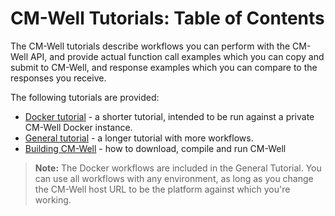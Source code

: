 # CM-Well Tutorials: Table of Contents #

The CM-Well tutorials describe workflows you can perform with the CM-Well API, and provide actual function call examples which you can copy and submit to CM-Well, and response examples which you can compare to the responses you receive.

The following tutorials are provided:

* [Docker tutorial](Tutorial.Docker.md) - a shorter tutorial, intended to be run against a private CM-Well Docker instance.
* [General tutorial](Tutorial.HandsOnExercisesTOC.md) - a longer tutorial with more workflows.
* [Building CM-Well](Tutorial.Building.md) - how to download, compile and run CM-Well

>**Note:** The Docker workflows are included in the General Tutorial. You can use all workflows with any environment, as long as you change the CM-Well host URL to be the platform against which you're working. 